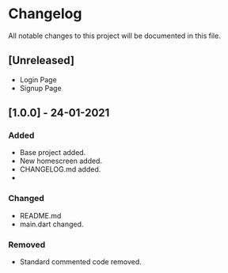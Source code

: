 # Changelog
All notable changes to this project will be documented in this file.


## [Unreleased]
- Login Page
- Signup Page

## [1.0.0] - 24-01-2021
### Added
- Base project added.
- New homescreen added.
- CHANGELOG.md added.
- 

### Changed
- README.md
- main.dart changed.


### Removed
- Standard commented code removed.
